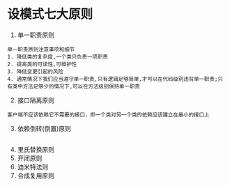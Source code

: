 # 设模式七大原则
1. 单一职责原则
```
单一职责原则注意事项和细节
1. 降低类的复杂度,一个类只负责一项职责
2. 提高类的可读性,可维护性
3. 降低变更引起的风险
4. 通常情况下我们应当遵守单一职责,只有逻辑足够简单,才可以在代码级别违背单一职责;只有类中方法足够少的情况下,可以在方法级别保持单一职责
```
2. 接口隔离原则
```
客户端不应该依赖它不需要的接口，即一个类对另一个类的依赖应该建立在最小的接口上
```

3. 依赖倒转(倒置)原则
```

```
4. 里氏替换原则
5. 开闭原则
6. 迪米特法则
7. 合成复用原则